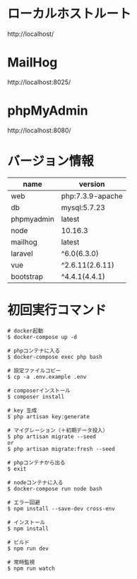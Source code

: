 # ローカルホストルート
http://localhost/

# MailHog
http://localhost:8025/

# phpMyAdmin
http://localhost:8080/

# バージョン情報
|name|version|
|---|---|
|web|php:7.3.9-apache|
|db|mysql:5.7.23|
|phpmyadmin|latest|
|node|10.16.3|
|mailhog|latest|
|laravel|^6.0(6.3.0)|
|vue|^2.6.11(2.6.11)|
|bootstrap|^4.4.1(4.4.1)|

# 初回実行コマンド

```
# docker起動
$ docker-compose up -d

# phpコンテナに入る
$ docker-compose exec php bash

# 設定ファイルコピー
$ cp -a .env.example .env

# composerインストール
$ composer install

# key 生成
$ php artisan key:generate

# マイグレーション（＋初期データ投入）
$ php artisan migrate --seed
or
$ php artisan migrate:fresh --seed

# phpコンテナから出る
$ exit

# nodeコンテナに入る
$ docker-compose run node bash

# エラー回避
$ npm install --save-dev cross-env

# インストール
$ npm install

# ビルド
$ npm run dev

# 常時監視
$ npm run watch